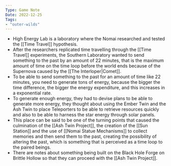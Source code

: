 ```yaml
---
Type: Game Note
Date: 2022-12-25
Tags:
- "outer-wilds"
---
```

- High Energy Lab is a laboratory where the Nomai researched and tested the [[Time Travel]] hypothesis.
- After the researchers replicated time travelling through the [[Time Travel]] experiments, the Southern Laboratory wanted to send something to the past by an amount of 22 minutes, that is the maximum amount of time on the time loop before the world ends because of the Supernova caused by the [[The Interloper|Comet]]. 
- To be able to send something to the past for an amount of time like 22 minutes, you need to generate tons of energy, because the bigger the time difference, the bigger the energy expenditure, and this increases in a exponential rate.
- To generate enough energy, they had to devise plans to be able to generate more energy, they thought about using the Ember Twin and the Ash Twin to place Teleporters to be able to retrieve resources quickly and also to be able to harness the star energy through solar panels.
- This place can be said to be one of the turning points that caused the culmination of the [[Ash Twin Project]], the creation of the [[Sun Station]] and the use of [[Nomai Statue Mechanisms]] to collect memories and then send them to the past, creating the possibility of altering the past, which is something that is perceived as a time loop to the paired beings.
- There are notes about something being built on the Black Hole Forge on Brittle Hollow so that they can proceed with the [[Ash Twin Project]].